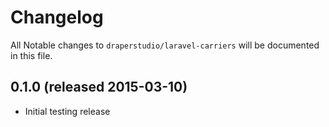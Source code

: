 # Changelog

All Notable changes to `draperstudio/laravel-carriers` will be documented in this file.

## 0.1.0 (released 2015-03-10)

- Initial testing release
